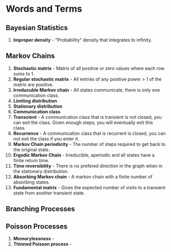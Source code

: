 # Words and Terms

## Bayesian Statistics

1. **Improper density** - "Probability" density that integrates to infinity.

## Markov Chains

1. **Stochastic matrix** - Matrix of all positive or zero values where each row sums to 1.
1. **Regular stochastic matrix** - All entries of any positive power > 1 of the matrix are positive.
1. **Irreducuble Markov chain** - All states communicate, there is only one communication class.
1. **Limiting distribution**
1. **Stationary distribution**
1. **Communication class**
1. **Transcient** - A communication class that is transient is not closed, you can exit the class. Given enough steps, you will eventually exit this class.
1. **Recurrence** - A communication class that is recurrent is closed, you can not exit the class if you enter it.
1. **Markov Chain periodicity** - The number of steps required to get back to the original state.
1. **Ergodic Markov Chain** - Irreducible, aperiodic and all states have a finite return time.
1. **Time reversibility** - There is no prefered direction in the graph when in the stationary distribution.
1. **Absorbing Markov chain** - A markov chain with a finite number of absorbing states.
1. **Fundamental matrix** - Gives the expected number of visits to a transient state from another transient state.

 ## Branching Processes


## Poisson Processes

1. **Memorylessness** - 
1. **Thinned Poisson process** - 